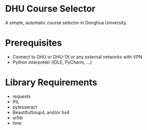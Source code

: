 # DHU Course Selector
A simple, automatic course selector in Donghua University.

# Prerequisites
- Connect to DHU or DHU-1X or any external networks with VPN
- Python interpreter (IDLE, PyCharm, ...)
# Library Requirements
- requests
- PIL
- pytesseract
- BeautifulSoup4, and/or bs4
- urllib
- time
